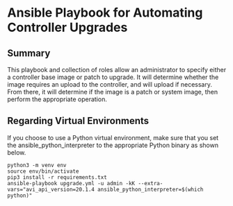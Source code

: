 # Ansible Playbook for Automating Controller Upgrades

## Summary
This playbook and collection of roles allow an administrator to specify either a controller base image or patch to upgrade. It will determine whether the image requires an upload to the controller, and will upload if necessary. From there, it will determine if the image is a patch or system image, then perform the appropriate operation.


## Regarding Virtual Environments
If you choose to use a Python virtual environment, make sure that you set the ansible_python_interpreter to the appropriate Python binary as shown below.

```
python3 -m venv env
source env/bin/activate
pip3 install -r requirements.txt
ansible-playbook upgrade.yml -u admin -kK --extra-vars="avi_api_version=20.1.4 ansible_python_interpreter=$(which python)"
```